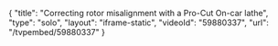 {
    "title": "Correcting rotor misalignment with a Pro-Cut On-car lathe",
    "type": "solo",
    "layout": "iframe-static",
    "videoId": "59880337",
    "url": "\/tvpembed\/59880337"
}